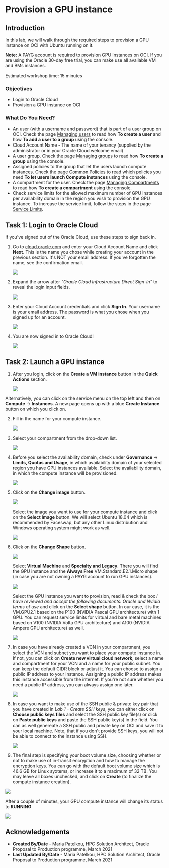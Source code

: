 # Provision a GPU instance

## Introduction

In this lab, we will walk through the required steps to provision a GPU instance on OCI with Ubuntu running on it.

**Note:** A PAYG account is required to provision GPU instances on OCI. If you are using the Oracle 30-day free trial, you can make use all available VM and BMs instances.

Estimated workshop time: 15 minutes

### Objectives

- Login to Oracle Cloud
- Provision a GPU instance on OCI

### What Do You Need?

- An user (with a username and password) that is part of a user group on OCI. Check the page [Managing users](https://docs.oracle.com/en-us/iaas/Content/Identity/Tasks/managingusers.htm) to read how **To create a user** and how **To add a user to a group** using the console.
- Cloud Account Name - The name of your tenancy (supplied by the administrator or in your Oracle Cloud welcome email)
- A user group. Check the page [Managing groups](https://docs.oracle.com/en-us/iaas/Content/Identity/Tasks/managinggroups.htm#three) to read how **To create a group** using the console.
- Assigned policies to the group that let the users launch compute instances. Check the page [Common Policies](https://docs.oracle.com/en-us/iaas/Content/Identity/Concepts/commonpolicies.htm#top) to read which policies you need **To let users launch Compute instances** using the console.
- A compartment for the user. Check the page [Managing Compartments](https://docs.oracle.com/en-us/iaas/Content/Identity/Tasks/managingcompartments.htm#uscons) to read how **To create a compartment** using the console.
- Check service limits for the allowed maximum number of GPU instances per availability domain in the region you wish to provision the GPU instance. To increase the service limit, follow the steps in the page [Service Limits](https://docs.oracle.com/en-us/iaas/Content/General/Concepts/servicelimits.htm#top).

## Task 1: Login to Oracle Cloud

If you've signed out of the Oracle Cloud, use these steps to sign back in.

1. Go to [cloud.oracle.com](https://cloud.oracle.com) and enter your Cloud Account Name and click **Next**. This is the name you chose while creating your account in the previous section. It's NOT your email address. If you've forgotten the name, see the confirmation email.

   ![](images/cloud-oracle.png " ")

2. Expand the arrow after _"Oracle Cloud Infrastructure Direct Sign-In"_ to reveal the login input fields.

   ![](images/cloud-login-tenant.png " ")

3. Enter your Cloud Account credentials and click **Sign In**. Your username is your email address. The password is what you chose when you signed up for an account.

   ![](images/oci-signin.png " ")

4. You are now signed in to Oracle Cloud!

   ![](images/oci-console-home-page.png " ")

## Task 2: Launch a GPU instance

1.  After you login, click on the **Create a VM instance** button in the **Quick Actions** section.

    ![](images/click-create-vm-instance.png " ")

Alternatively, you can click on the service menu on the top left and then on **Compute** -> **Instances**. A new page opens up with a blue **Create Instance** button on which you click on.

2. Fill in the name for your compute instance.

   ![](images/fill-in-name.PNG " ")

3. Select your compartment from the drop-down list.

   ![](images/select-compartment.PNG " ")

4. Before you select the availability domain, check under **Governance** -> **Limits, Quotas and Usage**, in which availability domain of your selected region you have GPU instances available.
   Select the availability domain, in which the compute instance will be provisioned.

   ![](images/select-AD.PNG " ")

5. Click on the **Change image** button.

   ![](images/change-image.PNG " ")

   Select the image you want to use for your compute instance and click on the **Select Image** button. We will select Ubuntu 18.04 which is recommended by Faceswap, but any other Linux distribution and Windows operating system might work as well.

   ![](images/select-image.PNG " ")

6. Click on the **Change Shape** button.

   ![](images/change-shape.PNG " ")

   Select **Virtual Machine** and **Specialty and Legacy**. There you will find the GPU instance and the **Always Free** VM.Standard.E2.1.Micro shape (in case you are not owning a PAYG account to run GPU instances).

   ![](images/select-VM-SL.PNG " ")

   Select the GPU instance you want to provision, read & check the box _I have reviewed and accept the following documents: Oracle and Nvidia terms of use_ and click on the **Select shape** button. In our case, it is the VM.GPU2.1 based on the P100 (NVIDIA Pascal GPU architecture) with 1 GPU. You can request service limits for virtual and bare metal machines based on V100 (NVIDIA Volta GPU architecture) and A100 (NVIDIA Ampere GPU architecture) as well.

   ![](images/select-GPU.PNG " ")

7. In case you have already created a VCN in your compartment, you select the VCN and subnet you want to place your compute instance in. If not, you can click on **Create new virtual cloud network**, select a name and compartment for your VCN and a name for your public subnet. You can keep the default CIDR block or adjust it.
   You can choose to assign a public IP address to your instance.
   Assigning a public IP address makes this instance accessible from the internet. If you're not sure whether you need a public IP address, you can always assign one later.

   ![](images/create-vcn.PNG " ")

8. In case you want to make use of the SSH public & private key pair that you have created in _Lab 1 - Create SSH keys_, you can either click on **Choose public keys files** and select the SSH public key file(s) or click on **Paste public keys** and paste the SSH public key(s) in the field. You can as well genereate a SSH public and private key on OCI and save it to your local machine.
   Note, that if you don't provide SSH keys, you will not be able to connect to the instance using SSH.

   ![](images/add-SSH.PNG " ")

9. The final step is specifying your boot volume size, choosing whether or not to make use of in-transit encryption and how to manage the encryption keys. You can go with the default boot volume size which is 46.6 GB for Linux syxtems, or increase it to a maximum of 32 TB. You may leave all boxes unchecked, and click on **Create** (to finalize the compute instance creation).

![](images/boot-volume.PNG " ")

After a couple of minutes, your GPU compute instance will change its status to **RUNNING**

![](images/instance-running.PNG " ")

## **Acknowledgements**

- **Created By/Date** - Maria Patelkou, HPC Solution Architect, Oracle Proposal to Production programme, March 2021
- **Last Updated By/Date** - Maria Patelkou, HPC Solution Architect, Oracle Proposal to Production programme, March 2021